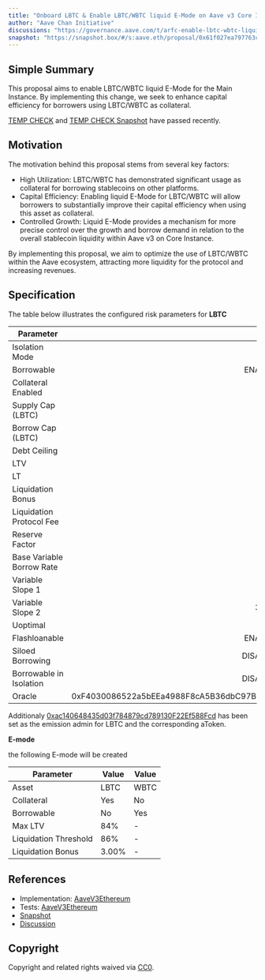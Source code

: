 ```yaml
---
title: "Onboard LBTC & Enable LBTC/WBTC liquid E-Mode on Aave v3 Core Instance"
author: "Aave Chan Initiative"
discussions: "https://governance.aave.com/t/arfc-enable-lbtc-wbtc-liquid-e-mode-on-aave-v3-core-instance/20142"
snapshot: "https://snapshot.box/#/s:aave.eth/proposal/0x61f027ea797763c9e01736693570141a27a0a5d4517a6b63d0fd84474e8be995"
---
```


## Simple Summary

This proposal aims to enable LBTC/WBTC liquid E-Mode for the Main Instance. By implementing this change, we seek to enhance capital efficiency for borrowers using LBTC/WBTC as collateral.

[TEMP CHECK](https://governance.aave.com/t/temp-check-onboard-enable-lbtc-wbtc-liquid-e-mode-on-aave-v3-core-instance/19968/7) and [TEMP CHECK Snapshot](https://snapshot.box/#/s:aave.eth/proposal/0x8fdee3ec7a301f9fba2e4c048227257070645d636b09a7afb369ee9c002ad764) have passed recently.

## Motivation

The motivation behind this proposal stems from several key factors:

- High Utilization: LBTC/WBTC has demonstrated significant usage as collateral for borrowing stablecoins on other platforms.
- Capital Efficiency: Enabling liquid E-Mode for LBTC/WBTC will allow borrowers to substantially improve their capital efficiency when using this asset as collateral.
- Controlled Growth: Liquid E-Mode provides a mechanism for more precise control over the growth and borrow demand in relation to the overall stablecoin liquidity within Aave v3 on Core Instance.

By implementing this proposal, we aim to optimize the use of LBTC/WBTC within the Aave ecosystem, attracting more liquidity for the protocol and increasing revenues.

## Specification

The table below illustrates the configured risk parameters for **LBTC**

| Parameter                 |                                      Value |
| ------------------------- | -----------------------------------------: |
| Isolation Mode            |                                      false |
| Borrowable                |                                    ENABLED |
| Collateral Enabled        |                                       true |
| Supply Cap (LBTC)         |                                        800 |
| Borrow Cap (LBTC)         |                                         80 |
| Debt Ceiling              |                                      USD 0 |
| LTV                       |                                       70 % |
| LT                        |                                       75 % |
| Liquidation Bonus         |                                      8.5 % |
| Liquidation Protocol Fee  |                                       10 % |
| Reserve Factor            |                                       50 % |
| Base Variable Borrow Rate |                                        0 % |
| Variable Slope 1          |                                        4 % |
| Variable Slope 2          |                                      300 % |
| Uoptimal                  |                                       45 % |
| Flashloanable             |                                    ENABLED |
| Siloed Borrowing          |                                   DISABLED |
| Borrowable in Isolation   |                                   DISABLED |
| Oracle                    | 0xF4030086522a5bEEa4988F8cA5B36dbC97BeE88c |

Additionaly [0xac140648435d03f784879cd789130F22Ef588Fcd](https://etherscan.io/address/0xac140648435d03f784879cd789130F22Ef588Fcd) has been set as the emission admin for LBTC and the corresponding aToken.

**E-mode**

the following E-mode will be created

| Parameter             | Value | Value |
| --------------------- | ----- | ----- |
| Asset                 | LBTC  | WBTC  |
| Collateral            | Yes   | No    |
| Borrowable            | No    | Yes   |
| Max LTV               | 84%   | -     |
| Liquidation Threshold | 86%   | -     |
| Liquidation Bonus     | 3.00% | -     |

## References

- Implementation: [AaveV3Ethereum](https://github.com/bgd-labs/aave-proposals-v3/blob/main/src/20241223_AaveV3Ethereum_EnableLBTCWBTCLiquidEModeOnAavev3CoreInstance/AaveV3Ethereum_EnableLBTCWBTCLiquidEModeOnAavev3CoreInstance_20241223.sol)
- Tests: [AaveV3Ethereum](https://github.com/bgd-labs/aave-proposals-v3/blob/main/src/20241223_AaveV3Ethereum_EnableLBTCWBTCLiquidEModeOnAavev3CoreInstance/AaveV3Ethereum_EnableLBTCWBTCLiquidEModeOnAavev3CoreInstance_20241223.t.sol)
- [Snapshot](https://snapshot.box/#/s:aave.eth/proposal/0x61f027ea797763c9e01736693570141a27a0a5d4517a6b63d0fd84474e8be995)
- [Discussion](https://governance.aave.com/t/arfc-enable-lbtc-wbtc-liquid-e-mode-on-aave-v3-core-instance/20142)

## Copyright

Copyright and related rights waived via [CC0](https://creativecommons.org/publicdomain/zero/1.0/).
